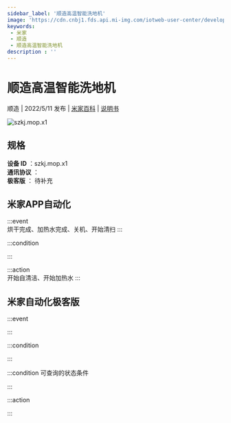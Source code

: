 ```yaml
---
sidebar_label: '顺造高温智能洗地机'
image: 'https://cdn.cnbj1.fds.api.mi-img.com/iotweb-user-center/developer_1679048028723JHzIgB6q.png?GalaxyAccessKeyId=AKVGLQWBOVIRQ3XLEW&Expires=9223372036854775807&Signature=srt2crgRmkaK8CWWtUqvFInZBsQ='
keywords: 
 - 米家
 - 顺造
 - 顺造高温智能洗地机
description : ''
---
```

# 顺造高温智能洗地机

顺造 | 2022/5/11 发布 | [米家百科](https://home.mi.com/webapp/content/baike/product/index.html?model=szkj.mop.x1) | [说明书](https://home.mi.com/views/introduction.html?model=szkj.mop.x1&region=cn)

![szkj.mop.x1](https://cdn.cnbj1.fds.api.mi-img.com/iotweb-user-center/developer_1679048028723JHzIgB6q.png?GalaxyAccessKeyId=AKVGLQWBOVIRQ3XLEW&Expires=9223372036854775807&Signature=srt2crgRmkaK8CWWtUqvFInZBsQ=)

## 规格  
> 
**设备 ID** ：szkj.mop.x1  
**通讯协议** ：  
**极客版**  ： 待补充 


## 米家APP自动化  

:::event  
烘干完成、加热水完成、关机、开始清扫
:::

:::condition  

:::

:::action   
开始自清洁、开始加热水
:::

## 米家自动化极客版  

:::event  

:::

:::condition  

:::

:::condition 可查询的状态条件  

:::

:::action  

:::

        
